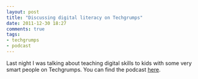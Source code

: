 ```yaml
---
layout: post
title: "Discussing digital literacy on Techgrumps"
date: 2011-12-30 18:27
comments: true
tags:
- techgrumps
- podcast 
---
```

Last night I was talking about teaching digital skills to kids with some very smart people on Techgrumps. You can find the podcast [here][1].

[1]: https://techgrumps.wordpress.com/2011/12/29/techgrumps-51-noncomputing-for-generation-t/ 
